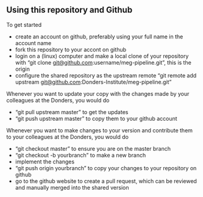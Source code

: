 ## Using this repository and Github

To get started
- create an account on github, preferably using your full name in the account name
- fork this repository to your accont on github
- login on a (linux) computer and make a local clone of your repository with “git clone git@github.com:username/meg-pipeline.git”, this is the origin
- configure the shared repository as the upstream remote “git remote add upstream git@github.com:Donders-Institute/meg-pipeline.git”

Whenever you want to update your copy with the changes made by your colleagues at the Donders, you would do
- “git pull upstream master” to get the updates
- “git push upstream master” to copy them to your github account

Whenever you want to make changes to your version and contribute them to your colleagues at the Donders, you would do
- “git checkout master” to ensure you are on the master branch
- “git checkout -b yourbranch” to make a new branch
- implement the changes
- “git push origin yourbranch” to copy your changes to your repository on github
- go to the github website to create a pull request, which can be reviewed and manually merged into the shared version


